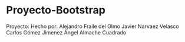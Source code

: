 # Proyecto-Bootstrap
Proyecto: 
Hecho por: 
Alejandro Fraile del Olmo
Javier Narvaez Velasco
Carlos Gómez Jimenez
Ángel Almache Cuadrado
